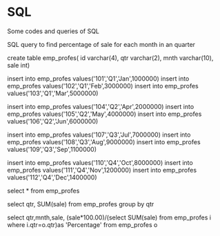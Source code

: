 # SQL
Some codes and queries of SQL

SQL query to find percentage of sale for each month in an quarter

create table emp_profes(
id varchar(4),
qtr varchar(2),
mnth varchar(10),
sale int)


insert into emp_profes values('101','Q1','Jan',1000000)
insert into emp_profes values('102','Q1','Feb',3000000)
insert into emp_profes values('103','Q1','Mar',5000000)

insert into emp_profes values('104','Q2','Apr',2000000)
insert into emp_profes values('105','Q2','May',4000000)
insert into emp_profes values('106','Q2','Jun',6000000)

insert into emp_profes values('107','Q3','Jul',7000000)
insert into emp_profes values('108','Q3','Aug',9000000)
insert into emp_profes values('109','Q3','Sep',1100000)

insert into emp_profes values('110','Q4','Oct',8000000)
insert into emp_profes values('111','Q4','Nov',1200000)
insert into emp_profes values('112','Q4','Dec',1400000)

select * from emp_profes 

select qtr, SUM(sale) from emp_profes group by qtr

select qtr,mnth,sale, (sale*100.00)/(select SUM(sale) from emp_profes i where i.qtr=o.qtr)as 'Percentage' from emp_profes o
